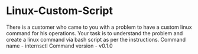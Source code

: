# Linux-Custom-Script
There is a customer who came to you with a problem to have a custom linux
command for his operations. Your task is to understand the problem and create a linux
command via bash script as per the instructions.
Command name - internsctl
Command version - v0.1.0

